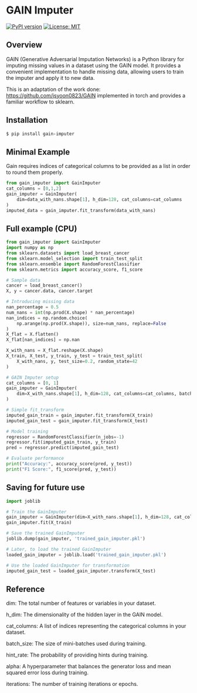 
# GAIN Imputer

[![PyPI version](https://badge.fury.io/py/gain-imputer.svg)](https://badge.fury.io/py/gain-imputer)
[![License: MIT](https://img.shields.io/badge/License-MIT-yellow.svg)](https://opensource.org/licenses/MIT)

## Overview

GAIN (Generative Adversarial Imputation Networks) is a Python library for imputing missing values in a dataset using the GAIN model. It provides a convenient implementation to handle missing data, allowing users to train the imputer and apply it to new data.

This is an adaptation of the work done: https://github.com/jsyoon0823/GAIN implemented in torch and provides a familiar workflow to sklearn. 


## Installation

```bash
$ pip install gain-imputer
```
## Minimal Example
Gain requires indices of categorical columns to be provided as a list in order to round them properly.

```python
from gain_imputer import GainImputer
cat_columns = [0,1,2]
gain_imputer = GainImputer(
    dim=data_with_nans.shape[1], h_dim=128, cat_columns=cat_columns
)
imputed_data = gain_imputer.fit_transform(data_with_nans)
```

## Full example (CPU)

```python
from gain_imputer import GainImputer
import numpy as np
from sklearn.datasets import load_breast_cancer
from sklearn.model_selection import train_test_split
from sklearn.ensemble import RandomForestClassifier
from sklearn.metrics import accuracy_score, f1_score

# Sample data
cancer = load_breast_cancer()
X, y = cancer.data, cancer.target

# Introducing missing data
nan_percentage = 0.5
num_nans = int(np.prod(X.shape) * nan_percentage)
nan_indices = np.random.choice(
    np.arange(np.prod(X.shape)), size=num_nans, replace=False
)
X_flat = X.flatten()
X_flat[nan_indices] = np.nan

X_with_nans = X_flat.reshape(X.shape)
X_train, X_test, y_train, y_test = train_test_split(
    X_with_nans, y, test_size=0.2, random_state=42
)

# GAIN Imputer setup
cat_columns = [0, 1]
gain_imputer = GainImputer(
    dim=X_with_nans.shape[1], h_dim=128, cat_columns=cat_columns, batch_size=1024
)

# Simple fit_transform
imputed_gain_train = gain_imputer.fit_transform(X_train)
imputed_gain_test = gain_imputer.fit_transform(X_test)

# Model training
regressor = RandomForestClassifier(n_jobs=-1)
regressor.fit(imputed_gain_train, y_train)
pred = regressor.predict(imputed_gain_test)

# Evaluate performance
print("Accuracy:", accuracy_score(pred, y_test))
print("F1 Score:", f1_score(pred, y_test))
```
## Saving for future use
```python
import joblib

# Train the GainImputer
gain_imputer = GainImputer(dim=X_with_nans.shape[1], h_dim=128, cat_columns=cat_columns)
gain_imputer.fit(X_train)

# Save the trained GainImputer
joblib.dump(gain_imputer, 'trained_gain_imputer.pkl')

# Later, to load the trained GainImputer
loaded_gain_imputer = joblib.load('trained_gain_imputer.pkl')

# Use the loaded GainImputer for transformation
imputed_gain_test = loaded_gain_imputer.transform(X_test)
```

## Reference 

dim: The total number of features or variables in your dataset.

h_dim: The dimensionality of the hidden layer in the GAIN model.

cat_columns: A list of indices representing the categorical columns in your dataset.

batch_size: The size of mini-batches used during training.

hint_rate: The probability of providing hints during training.

alpha: A hyperparameter that balances the generator loss and mean squared error loss during training.

iterations: The number of training iterations or epochs.

